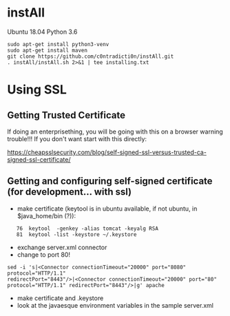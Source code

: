 # instAll

Ubuntu 18.04
Python 3.6

``` 
sudo apt-get install python3-venv
sudo apt-get install maven
git clone https://github.com/c0ntradicti0n/instAll.git
. instAll/instAll.sh 2>&1 | tee installing.txt
```

# Using SSL
## Getting Trusted Certificate
If doing an enterprisething, you will be going with this on a browser warning trouble!!! 
If you don't want start with this directly:

https://cheapsslsecurity.com/blog/self-signed-ssl-versus-trusted-ca-signed-ssl-certificate/

## Getting and configuring self-signed certificate (for development... with ssl)

* make certificate (keytool is in ubuntu available, if not ubuntu, in $java_home/bin (?)):
```
   76  keytool  -genkey -alias tomcat -keyalg RSA
   81  keytool -list -keystore ~/.keystore
```

* exchange server.xml connector
* change to port 80!

``` 
sed -i 's|<Connector connectionTimeout="20000" port="8080" protocol="HTTP/1.1" 
redirectPort="8443"/>|<Connector connectionTimeout="20000" port="80" protocol="HTTP/1.1" redirectPort="8443"/>|g' apache
```

* make certificate and .keystore 
* look at the javaesque environment variables in the sample server.xml


